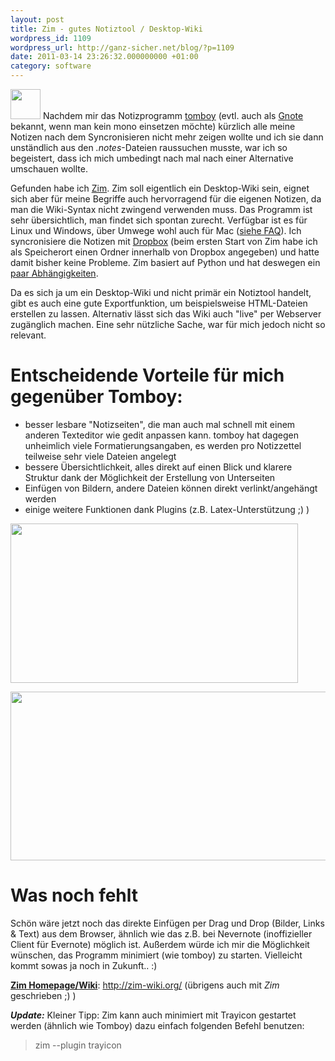 ```yaml
---
layout: post
title: Zim - gutes Notiztool / Desktop-Wiki
wordpress_id: 1109
wordpress_url: http://ganz-sicher.net/blog/?p=1109
date: 2011-03-14 23:26:32.000000000 +01:00
category: software
---
```

<img class="lefticon" title="zim_icon" src="{{site.baseurl}}/wp-content/uploads/zim_icon.png" alt="" width="48" height="48" />
Nachdem mir das Notizprogramm <a href="http://projects.gnome.org/tomboy/">tomboy</a> (evtl. auch als <a href="http://live.gnome.org/Gnote">Gnote</a> bekannt, wenn man kein mono einsetzen möchte) kürzlich alle meine Notizen nach dem Syncronisieren nicht mehr zeigen wollte und ich sie dann unständlich aus den <em>.notes</em>-Dateien raussuchen musste, war ich so begeistert, dass ich mich umbedingt nach mal nach einer Alternative umschauen wollte.
<!--more-->

Gefunden habe ich <a title="Zim Homepage" href="http://zim-wiki.org/">Zim</a>. Zim soll eigentlich ein Desktop-Wiki sein, eignet sich aber für meine Begriffe auch hervorragend für die eigenen Notizen, da man die Wiki-Syntax nicht zwingend verwenden muss. Das Programm ist sehr übersichtlich, man findet sich spontan zurecht. Verfügbar ist es für Linux und Windows, über Umwege wohl auch für Mac (<a href="http://zim-wiki.org/manual/FAQ.html">siehe FAQ</a>). Ich syncronisiere die Notizen mit <a href="http://www.dropbox.com/">Dropbox</a> (beim ersten Start von Zim habe ich als Speicherort einen Ordner innerhalb von Dropbox angegeben) und hatte damit bisher keine Probleme. Zim basiert auf Python und hat deswegen ein <a title="Zim - Hinweise zur Installation" href="http://zim-wiki.org/install.html">paar Abhängigkeiten</a>.

Da es sich ja um ein Desktop-Wiki und nicht primär ein Notiztool handelt, gibt es auch eine gute Exportfunktion, um beispielsweise HTML-Dateien erstellen zu lassen. Alternativ lässt sich das Wiki auch "live" per Webserver zugänglich machen. Eine sehr nützliche Sache, war für mich jedoch nicht so relevant.

Entscheidende Vorteile für mich gegenüber Tomboy:
==================================================
<ul>
	<li>besser lesbare "Notizseiten", die man auch mal schnell mit einem anderen Texteditor wie gedit anpassen kann. tomboy hat dagegen unheimlich viele Formatierungsangaben, es werden pro Notizzettel teilweise sehr viele Dateien angelegt</li>
	<li>bessere Übersichtlichkeit, alles direkt auf einen Blick und klarere Struktur dank der Möglichkeit der Erstellung von Unterseiten</li>
	<li>Einfügen von Bildern, andere Dateien können direkt verlinkt/angehängt werden</li>
	<li>einige weitere Funktionen dank Plugins (z.B. Latex-Unterstützung ;) )</li>
</ul>

<a href="{{site.baseurl}}/wp-content/uploads/zim_screenshot.png"><img class="borderimg centered" title="zim_screenshot" src="{{site.baseurl}}/wp-content/uploads/zim_screenshot.png" alt="" width="460" height="255" /></a>

<a href="{{site.baseurl}}/wp-content/uploads/zim_ordner.png"><img class="borderimg centered" title="zim_ordner" src="{{site.baseurl}}/wp-content/uploads/zim_ordner.png" alt="" width="650" height="270" /></a>


Was noch fehlt
===============
Schön wäre jetzt noch das direkte Einfügen per Drag und Drop (Bilder, Links &amp; Text) aus dem Browser, ähnlich wie das z.B. bei Nevernote (inoffizieller Client für Evernote) möglich ist. Außerdem würde ich mir die Möglichkeit wünschen, das Programm minimiert (wie tomboy) zu starten. Vielleicht kommt sowas ja noch in Zukunft.. :)

<div class="infobox"><span style="text-decoration: underline;"><strong>Zim Homepage/Wiki</strong></span>: <a href="http://zim-wiki.org/" class="homelink">http://zim-wiki.org/</a> (übrigens auch mit <em>Zim</em> geschrieben ;) )</div>

***Update:*** Kleiner Tipp: Zim kann auch minimiert mit Trayicon gestartet werden (ähnlich wie Tomboy) dazu einfach folgenden Befehl benutzen:

> zim --plugin trayicon

